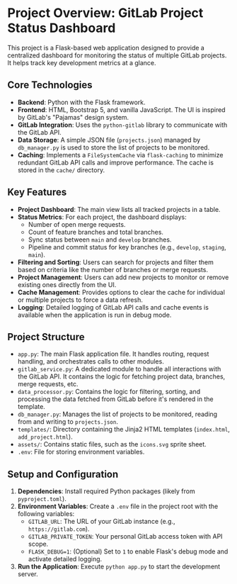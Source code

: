# Project Overview: GitLab Project Status Dashboard

This project is a Flask-based web application designed to provide a centralized dashboard for monitoring the status of multiple GitLab projects. It helps track key development metrics at a glance.

## Core Technologies

- **Backend**: Python with the Flask framework.
- **Frontend**: HTML, Bootstrap 5, and vanilla JavaScript. The UI is inspired by GitLab's "Pajamas" design system.
- **GitLab Integration**: Uses the `python-gitlab` library to communicate with the GitLab API.
- **Data Storage**: A simple JSON file (`projects.json`) managed by `db_manager.py` is used to store the list of projects to be monitored.
- **Caching**: Implements a `FileSystemCache` via `flask-caching` to minimize redundant GitLab API calls and improve performance. The cache is stored in the `cache/` directory.

## Key Features

- **Project Dashboard**: The main view lists all tracked projects in a table.
- **Status Metrics**: For each project, the dashboard displays:
    - Number of open merge requests.
    - Count of feature branches and total branches.
    - Sync status between `main` and `develop` branches.
    - Pipeline and commit status for key branches (e.g., `develop`, `staging`, `main`).
- **Filtering and Sorting**: Users can search for projects and filter them based on criteria like the number of branches or merge requests.
- **Project Management**: Users can add new projects to monitor or remove existing ones directly from the UI.
- **Cache Management**: Provides options to clear the cache for individual or multiple projects to force a data refresh.
- **Logging**: Detailed logging of GitLab API calls and cache events is available when the application is run in debug mode.

## Project Structure

- `app.py`: The main Flask application file. It handles routing, request handling, and orchestrates calls to other modules.
- `gitlab_service.py`: A dedicated module to handle all interactions with the GitLab API. It contains the logic for fetching project data, branches, merge requests, etc.
- `data_processor.py`: Contains the logic for filtering, sorting, and processing the data fetched from GitLab before it's rendered in the template.
- `db_manager.py`: Manages the list of projects to be monitored, reading from and writing to `projects.json`.
- `templates/`: Directory containing the Jinja2 HTML templates (`index.html`, `add_project.html`).
- `assets/`: Contains static files, such as the `icons.svg` sprite sheet.
- `.env`: File for storing environment variables.

## Setup and Configuration

1.  **Dependencies**: Install required Python packages (likely from `pyproject.toml`).
2.  **Environment Variables**: Create a `.env` file in the project root with the following variables:
    - `GITLAB_URL`: The URL of your GitLab instance (e.g., `https://gitlab.com`).
    - `GITLAB_PRIVATE_TOKEN`: Your personal GitLab access token with API scope.
    - `FLASK_DEBUG=1`: (Optional) Set to `1` to enable Flask's debug mode and activate detailed logging.
3.  **Run the Application**: Execute `python app.py` to start the development server.
